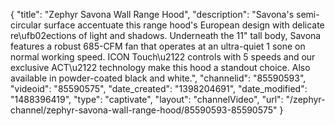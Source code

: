 {
    "title": "Zephyr Savona Wall Range Hood",
    "description": "Savona's semi-circular surface accentuate this range hood's European design with delicate re\ufb02ections of light and shadows. Underneath the 11\" tall body, Savona features a robust 685-CFM fan that operates at an ultra-quiet 1 sone on normal working speed. ICON Touch\u2122 controls with 5 speeds and our exclusive ACT\u2122 technology make this hood a standout choice. Also available in powder-coated black and white.",
    "channelid": "85590593",
    "videoid": "85590575",
    "date_created": "1398204691",
    "date_modified": "1488396419",
    "type": "captivate",
    "layout": "channelVideo",
    "url": "\/zephyr-channel\/zephyr-savona-wall-range-hood\/85590593-85590575"
}